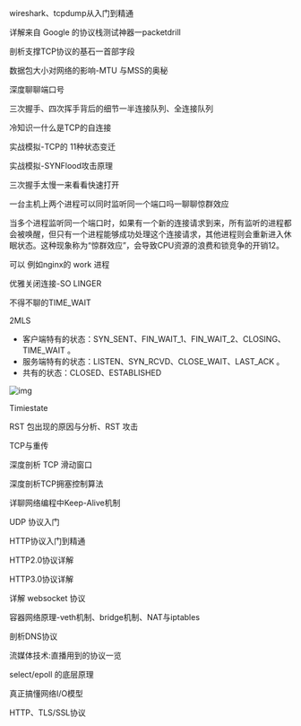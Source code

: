 wireshark、tcpdump从入门到精通

详解来自 Google 的协议栈测试神器一packetdrill

剖析支撑TCP协议的基石一首部字段

数据包大小对网络的影响-MTU 与MSS的奥秘

深度聊聊端口号


三次握手、四次挥手背后的细节一半连接队列、全连接队列

冷知识一什么是TCP的自连接

实战模拟-TCP的 11种状态变迁

实战模拟-SYNFlood攻击原理



三次握手太慢一来看看快速打开



一台主机上两个进程可以同时监听同一个端口吗一聊聊惊群效应

当多个进程监听同一个端口时，如果有一个新的连接请求到来，所有监听的进程都会被唤醒，但只有一个进程能够成功处理这个连接请求，其他进程则会重新进入休眠状态。这种现象称为“惊群效应”，会导致CPU资源的浪费和锁竞争的开销‌12。



可以 例如nginx的 work 进程



优雅关闭连接-SO LINGER

不得不聊的TIME_WAIT

2MLS  



- 客户端特有的状态：SYN_SENT、FIN_WAIT_1、FIN_WAIT_2、CLOSING、TIME_WAIT 。
- 服务端特有的状态：LISTEN、SYN_RCVD、CLOSE_WAIT、LAST_ACK 。
- 共有的状态：CLOSED、ESTABLISHED 



![img](https://images2015.cnblogs.com/blog/593627/201509/593627-20150929184604886-1163609285.png)



Timiestate  

RST 包出现的原因与分析、RST 攻击

TCP与重传

深度剖析 TCP 滑动窗口

深度剖析TCP拥塞控制算法

详聊网络编程中Keep-Alive机制

UDP 协议入门

HTTP协议入门到精通

HTTP2.0协议详解

HTTP3.0协议详解

详解 websocket 协议

容器网络原理-veth机制、bridge机制、NAT与iptables

剖析DNS协议

流媒体技术:直播用到的协议一览

select/epoll 的底层原理

真正搞懂网络I/O模型

HTTP、TLS/SSL协议

